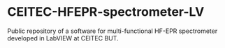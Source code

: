 # CEITEC-HFEPR-spectrometer-LV
Public repository of a software for multi-functional HF-EPR spectrometer developed in LabVIEW at CEITEC BUT.
